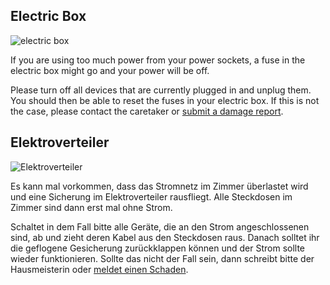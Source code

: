 <!-- English -->
## Electric Box 
![electric box](/img/info/your-room/electric-box.webp)

If you are using too much power from your power sockets, a fuse in the electric box might go and your power will be off.

Please turn off all devices that are currently plugged in and unplug them. You should then be able to reset the fuses in your electric box. If this is not the case, please contact the caretaker or [submit a damage report](#h-repairs).

<!-- Deutsch -->
## Elektroverteiler
![Elektroverteiler](/img/info/your-room/electric-box.webp)

Es kann mal vorkommen, dass das Stromnetz im Zimmer überlastet wird und eine Sicherung im Elektroverteiler rausfliegt. Alle Steckdosen im Zimmer sind dann erst mal ohne Strom. 

Schaltet in dem Fall bitte alle Geräte, die an den Strom angeschlossenen sind, ab und zieht deren Kabel aus den Steckdosen raus. Danach solltet ihr die geflogene Gesicherung zurückklappen können und der Strom sollte wieder funktionieren. Sollte das nicht der Fall sein, dann schreibt bitte der Hausmeisterin oder [meldet einen Schaden](#h-repairs).